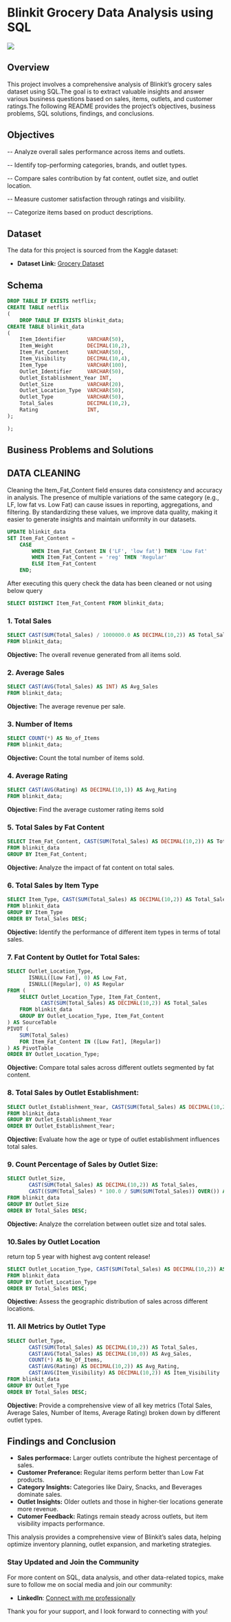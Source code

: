 # Blinkit Grocery Data Analysis using SQL

![](https://github.com/tktejas117/-BlinkIt-Grocery-Dataset/blob/main/image.jpg)

## Overview
This project involves a comprehensive analysis of Blinkit’s grocery sales dataset using SQL.The goal is to extract valuable insights and answer various business questions based on sales, items, outlets, and customer ratings.The following README provides the project’s objectives, business problems, SQL solutions, findings, and conclusions.
## Objectives

-- Analyze overall sales performance across items and outlets.

-- Identify top-performing categories, brands, and outlet types.

-- Compare sales contribution by fat content, outlet size, and outlet location.

-- Measure customer satisfaction through ratings and visibility.

-- Categorize items based on product descriptions.

## Dataset

The data for this project is sourced from the Kaggle dataset:

- **Dataset Link:** [Grocery Dataset](https://www.kaggle.com/datasets/arunkumaroraon/blinkit-grocery-dataset)

## Schema

```sql
DROP TABLE IF EXISTS netflix;
CREATE TABLE netflix
(
    DROP TABLE IF EXISTS blinkit_data;
CREATE TABLE blinkit_data
(
    Item_Identifier       VARCHAR(50),
    Item_Weight           DECIMAL(10,2),
    Item_Fat_Content      VARCHAR(50),
    Item_Visibility       DECIMAL(10,4),
    Item_Type             VARCHAR(100),
    Outlet_Identifier     VARCHAR(50),
    Outlet_Establishment_Year INT,
    Outlet_Size           VARCHAR(20),
    Outlet_Location_Type  VARCHAR(50),
    Outlet_Type           VARCHAR(50),
    Total_Sales           DECIMAL(10,2),
    Rating                INT,
);

);
```

## Business Problems and Solutions

## DATA CLEANING
Cleaning the Item_Fat_Content field ensures data consistency and accuracy in analysis. The presence of multiple variations of the same category (e.g., LF, low fat vs. Low Fat) can cause issues in reporting, aggregations, and filtering. By standardizing these values, we improve data quality, making it easier to generate insights and maintain uniformity in our datasets.

```sql
UPDATE blinkit_data
SET Item_Fat_Content = 
    CASE 
        WHEN Item_Fat_Content IN ('LF', 'low fat') THEN 'Low Fat'
        WHEN Item_Fat_Content = 'reg' THEN 'Regular'
        ELSE Item_Fat_Content
    END;
```
After executing this query check the data has been cleaned or not using below query

```sql
SELECT DISTINCT Item_Fat_Content FROM blinkit_data;
```

### 1. Total Sales

```sql
SELECT CAST(SUM(Total_Sales) / 1000000.0 AS DECIMAL(10,2)) AS Total_Sales_Million
FROM blinkit_data;
```

**Objective:** The overall revenue generated from all items sold.

### 2. Average Sales

```sql
SELECT CAST(AVG(Total_Sales) AS INT) AS Avg_Sales
FROM blinkit_data;

```

**Objective:** The average revenue per sale.

### 3. Number of Items

```sql
SELECT COUNT(*) AS No_of_Items
FROM blinkit_data;

```

**Objective:** Count the total number of items sold.

### 4. Average Rating

```sql
SELECT CAST(AVG(Rating) AS DECIMAL(10,1)) AS Avg_Rating
FROM blinkit_data;

```

**Objective:** Find the average customer rating items sold

### 5. Total Sales by Fat Content

```sql
SELECT Item_Fat_Content, CAST(SUM(Total_Sales) AS DECIMAL(10,2)) AS Total_Sales
FROM blinkit_data
GROUP BY Item_Fat_Content;

```

**Objective:** Analyze the impact of fat content on total sales.

### 6. Total Sales by Item Type

```sql
SELECT Item_Type, CAST(SUM(Total_Sales) AS DECIMAL(10,2)) AS Total_Sales
FROM blinkit_data
GROUP BY Item_Type
ORDER BY Total_Sales DESC;

```

**Objective:** Identify the performance of different item types in terms of total sales.

### 7. Fat Content by Outlet for Total Sales:

```sql
SELECT Outlet_Location_Type, 
       ISNULL([Low Fat], 0) AS Low_Fat, 
       ISNULL([Regular], 0) AS Regular
FROM (
    SELECT Outlet_Location_Type, Item_Fat_Content, 
           CAST(SUM(Total_Sales) AS DECIMAL(10,2)) AS Total_Sales
    FROM blinkit_data
    GROUP BY Outlet_Location_Type, Item_Fat_Content
) AS SourceTable
PIVOT (
    SUM(Total_Sales) 
    FOR Item_Fat_Content IN ([Low Fat], [Regular])
) AS PivotTable
ORDER BY Outlet_Location_Type;


```

**Objective:** Compare total sales across different outlets segmented by fat content.

### 8. Total Sales by Outlet Establishment:

```sql
SELECT Outlet_Establishment_Year, CAST(SUM(Total_Sales) AS DECIMAL(10,2)) AS Total_Sales
FROM blinkit_data
GROUP BY Outlet_Establishment_Year
ORDER BY Outlet_Establishment_Year;

```

**Objective:** Evaluate how the age or type of outlet establishment influences total sales.

### 9. Count Percentage of Sales by Outlet Size:

```sql
SELECT Outlet_Size, 
       CAST(SUM(Total_Sales) AS DECIMAL(10,2)) AS Total_Sales,
       CAST((SUM(Total_Sales) * 100.0 / SUM(SUM(Total_Sales)) OVER()) AS DECIMAL(10,2)) AS Sales_Percentage
FROM blinkit_data
GROUP BY Outlet_Size
ORDER BY Total_Sales DESC;

```

**Objective:** Analyze the correlation between outlet size and total sales.

### 10.Sales by Outlet Location
return top 5 year with highest avg content release!

```sql
SELECT Outlet_Location_Type, CAST(SUM(Total_Sales) AS DECIMAL(10,2)) AS Total_Sales
FROM blinkit_data
GROUP BY Outlet_Location_Type
ORDER BY Total_Sales DESC;

```

**Objective:** Assess the geographic distribution of sales across different locations.

### 11. All Metrics by Outlet Type

```sql
SELECT Outlet_Type, 
       CAST(SUM(Total_Sales) AS DECIMAL(10,2)) AS Total_Sales,
       CAST(AVG(Total_Sales) AS DECIMAL(10,0)) AS Avg_Sales,
       COUNT(*) AS No_Of_Items,
       CAST(AVG(Rating) AS DECIMAL(10,2)) AS Avg_Rating,
       CAST(AVG(Item_Visibility) AS DECIMAL(10,2)) AS Item_Visibility
FROM blinkit_data
GROUP BY Outlet_Type
ORDER BY Total_Sales DESC;

```

**Objective:**  Provide a comprehensive view of all key metrics (Total Sales, Average Sales, Number of 	Items, Average Rating) broken down by different outlet types.


## Findings and Conclusion

- **Sales performace:** Larger outlets contribute the highest percentage of sales.
- **Customer Preferance:** Regular items perform better than Low Fat products.
- **Category Insights:** Categories like Dairy, Snacks, and Beverages dominate sales.
- **Outlet Insights:** Older outlets and those in higher-tier locations generate more revenue.
- **Cutomer Feedback:** Ratings remain steady across outlets, but item visibility impacts performance.

This analysis provides a comprehensive view of Blinkit’s sales data, helping optimize inventory planning, outlet expansion, and marketing strategies.


### Stay Updated and Join the Community

For more content on SQL, data analysis, and other data-related topics, make sure to follow me on social media and join our community:


- **LinkedIn**: [Connect with me professionally](https://www.linkedin.com/in/tejas-kumar-s)

Thank you for your support, and I look forward to connecting with you!
